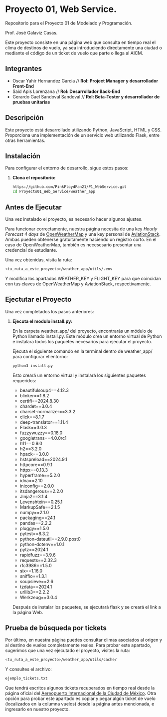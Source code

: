 # Proyecto 01, Web Service.

Repositorio para el Proyecto 01 de Modelado y Programación.

Prof. José Galaviz Casas.

Este proyecto consiste en una página web que consulta en tiempo real el clima de destinos de vuelo, ya sea introduciendo directamente una ciudad o mediante el código de un ticket de vuelo que parte o llega al AICM. 

## Integrantes

+ Oscar Yahir Hernandez Garcia // **Rol: Project Manager y desarrollador Front-End** 
+ Said Apis Lorenzana // **Rol: Desarrollador Back-End**
+ Gerardo Gael Sandoval Sandoval // **Rol: Beta-Tester y desarrollador de pruebas unitarias** 

## Descripción

Este proyecto está desarrollado utilizando Python, JavaScript, HTML y CSS. Proporciona una implementación de un servicio web utilizando Flask, entre otras herramientas.

## Instalación

Para configurar el entorno de desarrollo, sigue estos pasos:

1. **Clona el repositorio:**

   ```Bash
   https://github.com/PinkFloydFan21/P1_WebService.git
   cd Proyecto01_Web_Service/weather_app
   ```

## Antes de Ejecutar

Una vez instalado el proyecto, es necesario hacer algunos ajustes. 

Para funcionar correctamente, nuestra página necesita de una key *Hourly Forecast 4 days* de [OpenWeatherMap](https://openweathermap.org/api) y una key personal de [AviationStack](https://aviationstack.com/). 
Ambas pueden obtenerse gratuitamente haciendo un registro corto. En el caso de OpenWeatherMap, también es necesesario presentar una credencial de estudiante. 

Una vez obtenidas, visita la ruta:

```bash
<tu_ruta_a_este_proyecto>/weather_app/utils/.env
```
Y modifica los apartados WEATHER_KEY y FLIGHT_KEY para que coincidan con tus claves de OpenWeatherMap y AviationStack, respectivamente.

## Ejectutar el Proyecto

Una vez completados los pasos anteriores:

1. **Ejecuta el modulo install.py:**

   En la carpeta weather_app/ del proyecto, encontrarás un módulo de Python llamado install.py. Este módulo crea un entorno virtual de Python e instalara todos los paquetes necesarios para ejecutar el proyecto.
   
   Ejecuta el siguiente comando en la terminal dentro de weather_app/ para configurar el entorno:
   
   ```bash
   python3 install.py
   ```
   
   Esto creará un entorno virtual y instalará los siguientes paquetes requeridos:
   
   * beautifulsoup4==4.12.3
   * blinker==1.8.2
   * certifi==2024.8.30
   * chardet==3.0.4
   * charset-normalizer==3.3.2
   * click==8.1.7
   * deep-translator==1.11.4
   * Flask==3.0.3
   * fuzzywuzzy==0.18.0
   * googletrans==4.0.0rc1
   * h11==0.9.0
   * h2==3.2.0
   * hpack==3.0.0
   * hstspreload==2024.9.1
   * httpcore==0.9.1
   * httpx==0.13.3
   * hyperframe==5.2.0
   * idna==2.10
   * iniconfig==2.0.0
   * itsdangerous==2.2.0
   * Jinja2==3.1.4
   * Levenshtein==0.25.1
   * MarkupSafe==2.1.5
   * numpy==2.1.0
   * packaging==24.1
   * pandas==2.2.2
   * pluggy==1.5.0
   * pytest==8.3.2
   * python-dateutil==2.9.0.post0
   * python-dotenv==1.0.1
   * pytz==2024.1
   * rapidfuzz==3.9.6
   * requests==2.32.3
   * rfc3986==1.5.0
   * six==1.16.0
   * sniffio==1.3.1
   * soupsieve==2.6
   * tzdata==2024.1
   * urllib3==2.2.2
   * Werkzeug==3.0.4

   Después de instalar los paquetes, se ejecutará flask y se creará el link a la página Web.

##  **Prueba de búsqueda por tickets**

Por último, en nuestra página puedes consultar climas asociados al origen y al destino de vuelos completamente reales. Para probar este apartado, sugerimos que una vez ejecutado el proyecto, visites la ruta:

```bash
<tu_ruta_a_este_proyecto>/weather_app/utils/cache/
```
Y consultes el archivo:

```bash
ejemplo_tickets.txt
```
Que tendrá escritos algunos tickets recuperados en tiempo real desde la página oficial del [Aereopuerto Internacional de la Ciudad de México](https://www.aicm.com.mx/pasajeros/vuelos
). Otra opción para probar este apartado es copiar y pegar algún ticket de vuelo (localizados en la columna vuelos) desde la página antes mencionada, e ingresarlo en nuestro proyecto.


